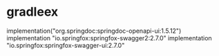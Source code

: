 # gradleex

implementation("org.springdoc:springdoc-openapi-ui:1.5.12")
	implementation "io.springfox:springfox-swagger2:2.7.0"
	implementation "io.springfox:springfox-swagger-ui:2.7.0"
